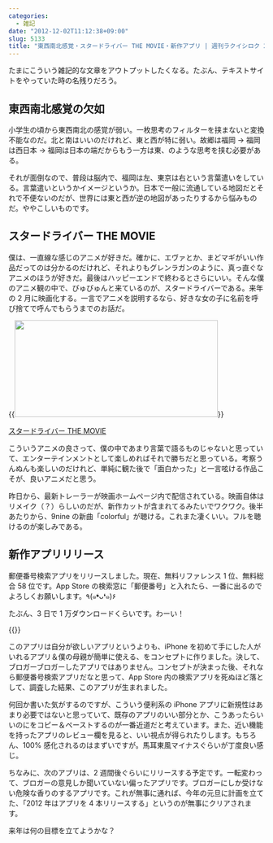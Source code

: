 ```yaml
---
categories:
  - 雑記
date: "2012-12-02T11:12:38+09:00"
slug: 5133
title: "東西南北感覚・スタードライバー THE MOVIE・新作アプリ | 週刊ラクイシロク 2012 年第 49 週"
---
```


たまにこういう雑記的な文章をアウトプットしたくなる。たぶん、テキストサイトをやっていた時の名残りだろう。

## 東西南北感覚の欠如

小学生の頃から東西南北の感覚が弱い。一枚思考のフィルターを挟まないと変換不能なのだ。北と南はいいのだけれど、東と西が特に弱い。故郷は福岡 → 福岡は西日本 → 福岡は日本の端だからもう一方は東、のような思考を挟む必要がある。

それが面倒なので、普段は脳内で、福岡は左、東京は右という言葉遣いをしている。言葉遣いというかイメージというか。日本で一般に流通している地図だとそれで不便ないのだが、世界には東と西が逆の地図があったりするから悩みものだ。ややこしいものです。

## スタードライバー THE MOVIE

僕は、一直線な感じのアニメが好きだ。確かに、エヴァとか、まどマギがいい作品だってのは分かるのだけれど、それよりもグレンラガンのように、真っ直ぐなアニメのほうが好きだ。最後はハッピーエンドで終わるとさらにいい。そんな僕のアニメ観の中で、びゅびゅんと来ているのが、スタードライバーである。来年の 2 月に映画化する。一言でアニメを説明するなら、好きな女の子に名前を呼び捨てで呼んでもらうまでのお話だ。

{{<img alt="" src="/images/2012/12/5133_1.jpg" width="400" height="190">}}

[スタードライバー THE MOVIE](http://www.stardriver-movie.net/)

こういうアニメの良さって、僕の中であまり言葉で語るものじゃないと思っていて、エンターテインメントとして楽しめればそれで勝ちだと思っている。考察うんぬんも楽しいのだけれど、単純に観た後で「面白かった」と一言呟ける作品こそが、良いアニメだと思う。

昨日から、最新トレーラーが映画ホームページ内で配信されている。映画自体はリメイク（？）らしいのだが、新作カットが含まれてるみたいでワクワク。後半あたりから、9nine の新曲「colorful」が聴ける。これまた凄くいい。フルを聴けるのが楽しみである。

## 新作アプリリリース

郵便番号検索アプリをリリースしました。現在、無料リファレンス 1 位、無料総合 58 位です。App Store の検索窓に「郵便番号」と入れたら、一番に出るのでよろしくお願いします。٩(๑❛ᴗ❛๑)۶

たぶん、3 日で 1 万ダウンロードくらいです。わーい！

{{<app id="578073498" title="郵便番号検索くん 1.0（無料）" src="http://a63.phobos.apple.com/us/r1000/086/Purple/v4/55/e4/4f/55e44fa8-d915-3455-47e9-3139b4466e9c/mzl.yqfcyljo.100x100-75.png">}}

このアプリは自分が欲しいアプリというよりも、iPhone を初めて手にした人がいれるアプリ＆僕の母親が簡単に使える、をコンセプトに作りました。決して、ブロガーブロガーしたアプリではありません。コンセプトが決まった後、それなら郵便番号検索アプリだなと思って、App Store 内の検索アプリを死ぬほど落として、調査した結果、このアプリが生まれました。

何回か書いた気がするのですが、こういう便利系の iPhone アプリに新規性はあまり必要ではないと思っていて、既存のアプリのいい部分とか、こうあったらいいのにをコピー＆ペーストするのが一番近道だと考えています。また、近い機能を持ったアプリのレビュー欄を見ると、いい視点が得られたりします。もちろん、100% 感化されるのはまずいですが。馬耳東風マイナスぐらいが丁度良い感じ。

ちなみに、次のアプリは、2 週間後ぐらいにリリースする予定です。一転変わって、ブロガーの意見しか聞いていない偏ったアプリです。ブロガーにしか受けない危険な香りのするアプリです。これが無事に通れば、今年の元旦に計画を立てた、「2012 年はアプリを 4 本リリースする」というのが無事にクリアされます。

来年は何の目標を立てようかな？
